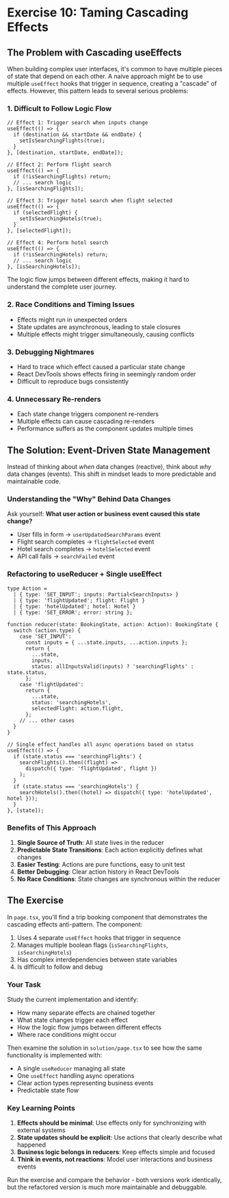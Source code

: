 # Exercise 10: Taming Cascading Effects

## The Problem with Cascading useEffects

When building complex user interfaces, it's common to have multiple pieces of state that depend on each other. A naive approach might be to use multiple `useEffect` hooks that trigger in sequence, creating a "cascade" of effects. However, this pattern leads to several serious problems:

### 1. **Difficult to Follow Logic Flow**

```tsx
// Effect 1: Trigger search when inputs change
useEffect(() => {
  if (destination && startDate && endDate) {
    setIsSearchingFlights(true);
  }
}, [destination, startDate, endDate]);

// Effect 2: Perform flight search
useEffect(() => {
  if (!isSearchingFlights) return;
  // ... search logic
}, [isSearchingFlights]);

// Effect 3: Trigger hotel search when flight selected
useEffect(() => {
  if (selectedFlight) {
    setIsSearchingHotels(true);
  }
}, [selectedFlight]);

// Effect 4: Perform hotel search
useEffect(() => {
  if (!isSearchingHotels) return;
  // ... search logic
}, [isSearchingHotels]);
```

The logic flow jumps between different effects, making it hard to understand the complete user journey.

### 2. **Race Conditions and Timing Issues**

- Effects might run in unexpected orders
- State updates are asynchronous, leading to stale closures
- Multiple effects might trigger simultaneously, causing conflicts

### 3. **Debugging Nightmares**

- Hard to trace which effect caused a particular state change
- React DevTools shows effects firing in seemingly random order
- Difficult to reproduce bugs consistently

### 4. **Unnecessary Re-renders**

- Each state change triggers component re-renders
- Multiple effects can cause cascading re-renders
- Performance suffers as the component updates multiple times

## The Solution: Event-Driven State Management

Instead of thinking about _when_ data changes (reactive), think about _why_ data changes (events). This shift in mindset leads to more predictable and maintainable code.

### Understanding the "Why" Behind Data Changes

Ask yourself: **What user action or business event caused this state change?**

- User fills in form → `userUpdatedSearchParams` event
- Flight search completes → `flightSelected` event
- Hotel search completes → `hotelSelected` event
- API call fails → `searchFailed` event

### Refactoring to useReducer + Single useEffect

```tsx
type Action =
  | { type: 'SET_INPUT'; inputs: Partial<SearchInputs> }
  | { type: 'flightUpdated'; flight: Flight }
  | { type: 'hotelUpdated'; hotel: Hotel }
  | { type: 'SET_ERROR'; error: string };

function reducer(state: BookingState, action: Action): BookingState {
  switch (action.type) {
    case 'SET_INPUT':
      const inputs = { ...state.inputs, ...action.inputs };
      return {
        ...state,
        inputs,
        status: allInputsValid(inputs) ? 'searchingFlights' : state.status,
      };
    case 'flightUpdated':
      return {
        ...state,
        status: 'searchingHotels',
        selectedFlight: action.flight,
      };
    // ... other cases
  }
}

// Single effect handles all async operations based on status
useEffect(() => {
  if (state.status === 'searchingFlights') {
    searchFlights().then((flight) =>
      dispatch({ type: 'flightUpdated', flight })
    );
  }
  if (state.status === 'searchingHotels') {
    searchHotels().then((hotel) => dispatch({ type: 'hotelUpdated', hotel }));
  }
}, [state]);
```

### Benefits of This Approach

1. **Single Source of Truth**: All state lives in the reducer
2. **Predictable State Transitions**: Each action explicitly defines what changes
3. **Easier Testing**: Actions are pure functions, easy to unit test
4. **Better Debugging**: Clear action history in React DevTools
5. **No Race Conditions**: State changes are synchronous within the reducer

## The Exercise

In `page.tsx`, you'll find a trip booking component that demonstrates the cascading effects anti-pattern. The component:

1. Uses 4 separate `useEffect` hooks that trigger in sequence
2. Manages multiple boolean flags (`isSearchingFlights`, `isSearchingHotels`)
3. Has complex interdependencies between state variables
4. Is difficult to follow and debug

### Your Task

Study the current implementation and identify:

- How many separate effects are chained together
- What state changes trigger each effect
- How the logic flow jumps between different effects
- Where race conditions might occur

Then examine the solution in `solution/page.tsx` to see how the same functionality is implemented with:

- A single `useReducer` managing all state
- One `useEffect` handling async operations
- Clear action types representing business events
- Predictable state flow

### Key Learning Points

1. **Effects should be minimal**: Use effects only for synchronizing with external systems
2. **State updates should be explicit**: Use actions that clearly describe what happened
3. **Business logic belongs in reducers**: Keep effects simple and focused
4. **Think in events, not reactions**: Model user interactions and business events

Run the exercise and compare the behavior - both versions work identically, but the refactored version is much more maintainable and debuggable.
